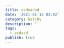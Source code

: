 ```yaml
---
title: asdsadad
date: '2021-01-13 03:02'
category: Gatsby
description: ''
tags:
  - asdasd
publish: true
---
```


